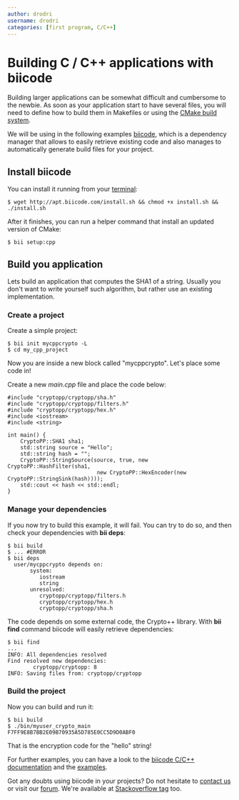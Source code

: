 ```yaml
---
author: drodri
username: drodri
categories: [first program, C/C++]
---
```


# Building C / C++ applications with biicode

Building larger applications can be somewhat difficult and cumbersome to the newbie.
As soon as your application start to have several files, you will need to define
how to build them in Makefiles or using the [CMake build system][cmake].

We will be using in the following examples [biicode][biicode], which is a dependency manager
that allows to easily retrieve existing code and also manages to automatically generate
build files for your project.

## Install biicode

You can install it running from your [terminal][terminal]:
```
$ wget http://apt.biicode.com/install.sh && chmod +x install.sh && ./install.sh
```

After it finishes, you can run a helper command that install an updated version of CMake:
```
$ bii setup:cpp
```

## Build you application

Lets build an application that computes the SHA1 of a string. Usually you don't want to write
yourself such algorithm, but rather use an existing implementation.

### Create a project

Create a simple project:

```
$ bii init mycppcrypto -L
$ cd my_cpp_project
```

Now you are inside a new block called "mycppcrypto". Let's place some code in!

Create a new *main.cpp* file and place the code below:

```
#include "cryptopp/cryptopp/sha.h"
#include "cryptopp/cryptopp/filters.h"
#include "cryptopp/cryptopp/hex.h"
#include <iostream>
#include <string>

int main() {
	CryptoPP::SHA1 sha1;
	std::string source = "Hello";
	std::string hash = "";
	CryptoPP::StringSource(source, true, new CryptoPP::HashFilter(sha1,
							new CryptoPP::HexEncoder(new CryptoPP::StringSink(hash))));
	std::cout << hash << std::endl;
}
```
### Manage your dependencies

If you now try to build this example, it will fail. You can try to do so, and then check
your dependencies with **bii deps**:

```
$ bii build
$ ... #ERROR
$ bii deps
  user/mycppcrypto depends on:
       system:
          iostream
          string
       unresolved:
          cryptopp/cryptopp/filters.h
          cryptopp/cryptopp/hex.h
          cryptopp/cryptopp/sha.h
```

The code depends on some external code, the Crypto++ library. With **bii find** command biicode will easily retrieve dependencies:

```
$ bii find
...
INFO: All dependencies resolved
Find resolved new dependencies:
        cryptopp/cryptopp: 8
INFO: Saving files from: cryptopp/cryptopp
```
### Build the project

Now you can build and run it:

```
$ bii build
$ ./bin/myuser_crypto_main
F7FF9E8B7BB2E09B70935A5D785E0CC5D9D0ABF0
```
That is the encryption code for the "hello" string!

For further examples, you can have a look to the [biicode C/C++ documentation][biicodedocs] and the
[examples][biicodeexamples].

Got any doubts using biicode in your projects? Do not hesitate to [contact us][contact-us] or visit our [forum][forum]. We're available at [Stackoverflow tag][stackoverflow] too.



[koding]: https://koding.com
[ace]: https://koding.com/Ace
[terminal]: https://koding.com/Terminal
[cmake]: http://www.cmake.org/
[biicode]: https://www.biicode.com/
[biicodedocs]: http://docs.biicode.com/c++.html
[biicodeexamples]: http://docs.biicode.com/c++/examples.html
[stackoverflow]: http://stackoverflow.com/questions/tagged/biicode
[contact-us]: http://web.biicode.com/contact-us/
[forum]: http://forum.biicode.com/